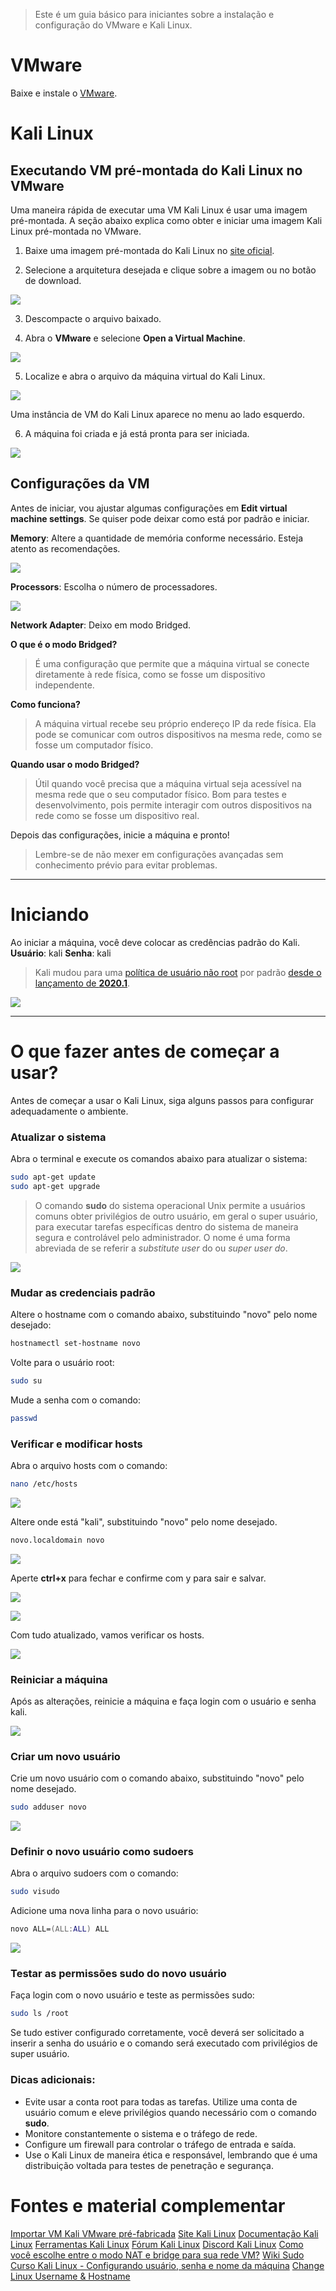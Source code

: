>Este é um guia básico para iniciantes sobre a instalação e configuração do VMware e Kali Linux.
# VMware

Baixe e instale o [VMware](https://download3.vmware.com/software/WKST-PLAYER-1750/VMware-player-full-17.5.0-22583795.exe). 

# Kali Linux
## Executando VM pré-montada do Kali Linux no VMware

Uma maneira rápida de executar uma VM Kali Linux é usar uma imagem pré-montada. A seção abaixo explica como obter e iniciar uma imagem Kali Linux pré-montada no VMware.

1. Baixe uma imagem pré-montada do Kali Linux no [site oficial](https://www.kali.org/get-kali/#kali-virtual-machines).

2. Selecione a arquitetura desejada e clique sobre a imagem ou no botão de download.

![](https://img001.prntscr.com/file/img001/nmHANRZdTQivYXXtcZACKw.png)

3. Descompacte o arquivo baixado.

4. Abra o **VMware** e selecione **Open a Virtual Machine**.

![](https://img001.prntscr.com/file/img001/39kTt18jTXin93rhYlyvkA.png)

5. Localize e abra o arquivo da máquina virtual do Kali Linux.

![](https://img001.prntscr.com/file/img001/lgtX5y3rToyRQ6B_vlBzEw.png)

Uma instância de VM do Kali Linux aparece no menu ao lado esquerdo.

6. A máquina foi criada e já está pronta para ser iniciada.

![](https://img001.prntscr.com/file/img001/TKAV9jE0R-W5FDnNeHlNug.png)
## Configurações da VM

Antes de iniciar, vou ajustar algumas configurações em **Edit virtual machine settings**. Se quiser pode deixar como está por padrão e iniciar.

**Memory**: Altere a quantidade de memória conforme necessário. Esteja atento as recomendações.

![](https://img001.prntscr.com/file/img001/F6EJ5JUlRcC_QnbF8n6Szw.png)

**Processors**: Escolha o número de processadores.

![](https://img001.prntscr.com/file/img001/exSBTY8hTheZN4YQWHZ0eA.png)

**Network Adapter**: Deixo em modo Bridged.

**O que é o modo Bridged?**
> É uma configuração que permite que a máquina virtual se conecte diretamente à rede física, como se fosse um dispositivo independente.

**Como funciona?**
>A máquina virtual recebe seu próprio endereço IP da rede física.
>Ela pode se comunicar com outros dispositivos na mesma rede, como se fosse um computador físico.

**Quando usar o modo Bridged?**
> Útil quando você precisa que a máquina virtual seja acessível na mesma rede que o seu computador físico.
> Bom para testes e desenvolvimento, pois permite interagir com outros dispositivos na rede como se fosse um dispositivo real.

Depois das configurações, inicie a máquina e pronto!

>Lembre-se de não mexer em configurações avançadas sem conhecimento prévio para evitar problemas.

---
# Iniciando

Ao iniciar a máquina, você deve colocar as credências padrão do Kali.
**Usuário**: kali
**Senha**: kali
>Kali mudou para uma [política de usuário não root](https://www.kali.org/docs/policy/kali-linux-user-policy/) por padrão [desde o lançamento de **2020.1**](https://www.kali.org/blog/kali-default-non-root-user/).

![](https://img001.prntscr.com/file/img001/pov6VCP7Rnm5MpoleBPjVw.png)

---
# O que fazer antes de começar a usar?

Antes de começar a usar o Kali Linux, siga alguns passos para configurar adequadamente o ambiente.

### Atualizar o sistema

Abra o terminal e execute os comandos abaixo para atualizar o sistema:
```zsh
sudo apt-get update
sudo apt-get upgrade
```
> O comando **sudo** do sistema operacional Unix permite a usuários comuns obter privilégios de outro usuário, em geral o super usuário, para executar tarefas específicas dentro do sistema de maneira segura e controlável pelo administrador. O nome é uma forma abreviada de se referir a *substitute user* do ou *super user do*.

![](https://img001.prntscr.com/file/img001/7bF497epR02oOU1k2nXzjw.png)

### Mudar as credenciais padrão

Altere o hostname com o comando abaixo, substituindo "novo" pelo nome desejado:
```zsh
hostnamectl set-hostname novo
```
Volte para o usuário root:
```zsh
sudo su
```
Mude a senha com o comando:
```zsh
passwd
```

### Verificar e modificar hosts

Abra o arquivo hosts com o comando:
```zsh
nano /etc/hosts
```

![](https://img001.prntscr.com/file/img001/YOYUhw0zSgOfoBhimLYzfQ.png)

Altere onde está "kali", substituindo "novo" pelo nome desejado.
```zsh
novo.localdomain novo
```

![](https://img001.prntscr.com/file/img001/mXoecCE_QJ6x1mE-YrssMA.png)

Aperte **ctrl+x** para fechar e confirme com y para sair e salvar.

![](https://img001.prntscr.com/file/img001/bEwReXvtR2ixsigHE_dX6w.png)

![](https://img001.prntscr.com/file/img001/V9c52LPRS0iu9Ezuzitnqg.png)

Com tudo atualizado, vamos verificar os hosts.

![](https://img001.prntscr.com/file/img001/1a0i1cGjRimDk3GnHegfFQ.png)

### Reiniciar a máquina

Após as alterações, reinicie a máquina e faça login com o usuário e senha kali.

![](https://img001.prntscr.com/file/img001/xb8GtjU8QBqTINlnOxa8uA.png)

### Criar um novo usuário

Crie um novo usuário com o comando abaixo, substituindo "novo" pelo nome desejado.
```zsh
sudo adduser novo
```

![](https://img001.prntscr.com/file/img001/ArxxsYOyS0-j4_yvUnE6Qg.png)

### Definir o novo usuário como sudoers

Abra o arquivo sudoers com o comando: 
```zsh
sudo visudo
```
Adicione uma nova linha para o novo usuário: 
```zsh
novo ALL=(ALL:ALL) ALL
```

![](https://img001.prntscr.com/file/img001/uTCbIabKSz2Sdz19O6XgVQ.png)

### Testar as permissões sudo do novo usuário

Faça login com o novo usuário e teste as permissões sudo:
```zsh
sudo ls /root
```
Se tudo estiver configurado corretamente, você deverá ser solicitado a inserir a senha do usuário e o comando será executado com privilégios de super usuário.

### Dicas adicionais:

- Evite usar a conta root para todas as tarefas. Utilize uma conta de usuário comum e eleve privilégios quando necessário com o comando **sudo**.
- Monitore constantemente o sistema e o tráfego de rede.
- Configure um firewall para controlar o tráfego de entrada e saída.
- Use o Kali Linux de maneira ética e responsável, lembrando que é uma distribuição voltada para testes de penetração e segurança.
# Fontes e material complementar

[Importar VM Kali VMware pré-fabricada](https://www.kali.org/docs/virtualization/import-premade-vmware/)
[Site Kali Linux](https://www.kali.org/)
[Documentação Kali Linux](https://www.kali.org/docs/introduction/default-credentials/)
[Ferramentas Kali Linux](https://www.kali.org/tools/)
[Fórum Kali Linux](https://forums.kali.org/)
[Discord Kali Linux](https://discord.kali.org)
[Como você escolhe entre o modo NAT e bridge para sua rede VM?](https://www.linkedin.com/advice/0/how-do-you-choose-between-nat-bridge-mode-your)
[Wiki Sudo](https://pt.wikipedia.org/wiki/Sudo)
[Curso Kali Linux - Configurando usuário, senha e nome da máquina](https://youtu.be/DOxt0C16TCQ)
[Change Linux Username & Hostname](https://youtu.be/VM64fH6tEEU)